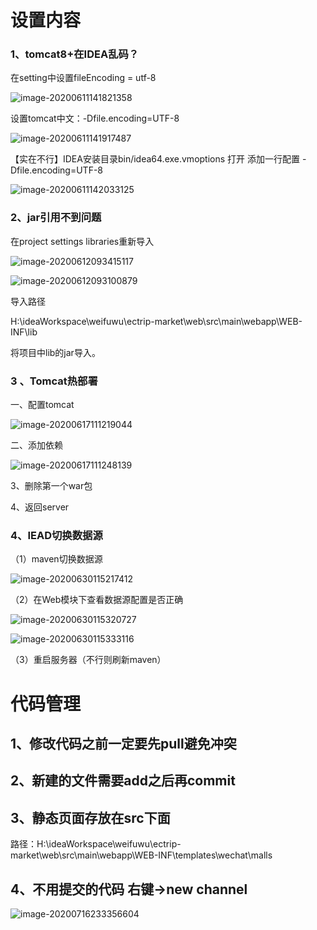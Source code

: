 # 设置内容

### 1、tomcat8+在IDEA乱码？

在setting中设置fileEncoding = utf-8

![image-20200611141821358](img\image-20200611141821358.png)

设置tomcat中文：-Dfile.encoding=UTF-8

![image-20200611141917487](img\image-20200611141917487.png)

【实在不行】IDEA安装目录bin/idea64.exe.vmoptions 打开 添加一行配置 -Dfile.encoding=UTF-8

![image-20200611142033125](img\image-20200611142033125.png)



### 2、jar引用不到问题

在project settings libraries重新导入

![image-20200612093415117](img\image-20200612093415117.png)

![image-20200612093100879](img\image-20200612093100879.png)

导入路径

H:\ideaWorkspace\weifuwu\ectrip-market\web\src\main\webapp\WEB-INF\lib

将项目中lib的jar导入。



### 3 、Tomcat热部署

一、配置tomcat

![image-20200617111219044](file://F:/app/%E6%96%87%E6%9C%AC%E5%B7%A5%E5%85%B7/Typora/TyporaImage/learning/tomcat%E7%83%AD%E9%83%A8%E7%BD%B2/image-20200617111219044.png?lastModify=1592788137)

二、添加依赖

![image-20200617111248139](file://F:/app/%E6%96%87%E6%9C%AC%E5%B7%A5%E5%85%B7/Typora/TyporaImage/learning/tomcat%E7%83%AD%E9%83%A8%E7%BD%B2/image-20200617111248139.png?lastModify=1592788137)

3、删除第一个war包

4、返回server



### 4、IEAD切换数据源

（1）maven切换数据源

![image-20200630115217412](img/image-20200630115217412.png)

（2）在Web模块下查看数据源配置是否正确

![image-20200630115320727](img/image-20200630115320727.png)

![image-20200630115333116](img/image-20200630115333116.png)

（3）重启服务器（不行则刷新maven）





# 代码管理

## 1、修改代码之前一定要先pull避免冲突

## 2、新建的文件需要add之后再commit

## 3、静态页面存放在src下面

路径：H:\ideaWorkspace\weifuwu\ectrip-market\web\src\main\webapp\WEB-INF\templates\wechat\malls

## 4、不用提交的代码 右键->new channel

![image-20200716233356604](img/image-20200716233356604.png)